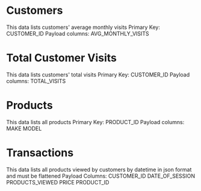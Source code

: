 
# Customers
This data lists customers' average monthly visits
    Primary Key:
        CUSTOMER_ID
    Payload columns:
        AVG_MONTHLY_VISITS
# Total Customer Visits
This data lists customers' total visits
    Primary Key:
        CUSTOMER_ID
    Payload columns:
        TOTAL_VISITS
# Products
This data lists all products
    Primary Key:
        PRODUCT_ID
    Payload columns:
        MAKE
        MODEL
# Transactions
This data lists all products viewed by customers by datetime in json format and must be flattened
    Payload Columns:
        CUSTOMER_ID
        DATE_OF_SESSION
        PRODUCTS_VIEWED
            PRICE
            PRODUCT_ID
